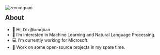 <img align="left" src="https://komarev.com/ghpvc/?username=zeromquan" alt="zeromquan" />

## About

- 👋 Hi, I’m @xmquan
- 👀 I’m interested in Machine Learning and Natural Language Processing.
- 💻 I'm currently working for Microsoft.
- 🌱 Work on some open-source projects in my spare time.
